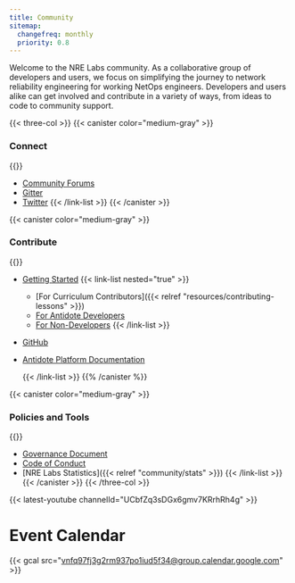 ```yaml
---
title: Community
sitemap:
  changefreq: monthly
  priority: 0.8
---
```

Welcome to the NRE Labs community. As a collaborative group of developers and users, we focus on simplifying the journey to network reliability engineering for working NetOps engineers. Developers and users alike can get involved and contribute in a variety of ways, from ideas to code to community support.

{{< three-col >}} {{< canister color="medium-gray" >}}

### Connect

{{<link-list>}}

* [Community Forums](https://discuss.nrelabs.io)
* [Gitter](https://gitter.im/nre-labs/community)
* [Twitter](https://twitter.com/NRELabs) {{< /link-list >}} {{< /canister >}}     

{{< canister color="medium-gray" >}}

### Contribute

{{<link-list>}}

* [Getting Started](#) {{< link-list nested="true" >}}

  * \[For Curriculum Contributors]({{< relref "resources/contributing-lessons" >}})
  * [For Antidote Developers](https://docs.nrelabs.io/antidote/development)
  * [For Non-Developers](https://docs.nrelabs.io/other-resources/help-im-not-a-developer) {{< /link-list >}}
* [GitHub](https://github.com/nre-learning)
* [Antidote Platform Documentation](https://docs.nrelabs.io/antidote/platform-documentation/antidote-architecture)

  {{< /link-list >}} {{% /canister %}}     

{{< canister color="medium-gray" >}}

### Policies and Tools

{{<link-list>}}

* [Governance Document](https://github.com/nre-learning/proposals/blob/master/governance.md)
* [Code of Conduct](https://github.com/nre-learning/proposals/blob/master/codeofconduct.md)
* \[NRE Labs Statistics]({{< relref "community/stats" >}}) {{< /link-list >}} {{< /canister >}} {{< /three-col >}}

{{< latest-youtube channelId="UCbfZq3sDGx6gmv7KRrhRh4g" >}}

# Event Calendar

{{< gcal src="vnfq97fj3g2rm937po1iud5f34@group.calendar.google.com" >}}